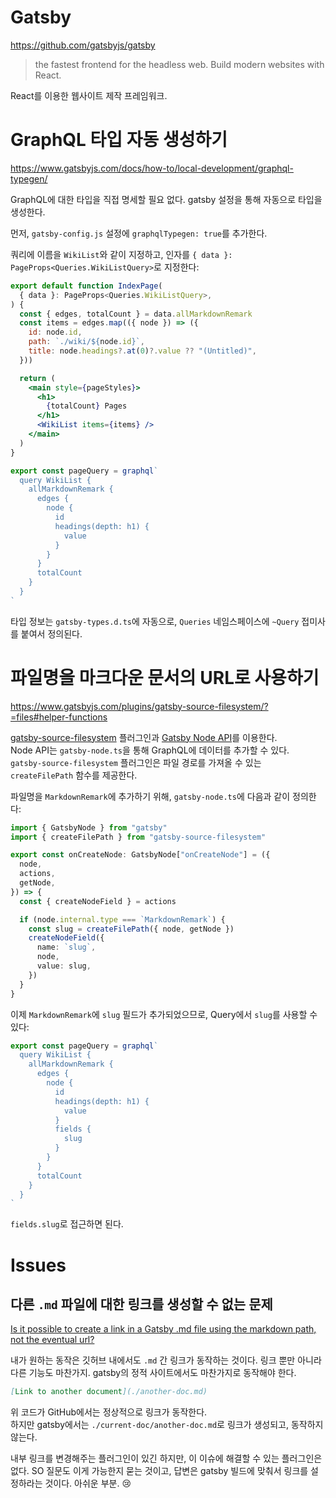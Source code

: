 # Gatsby

https://github.com/gatsbyjs/gatsby

> the fastest frontend for the headless web. Build modern websites with React.

React를 이용한 웹사이트 제작 프레임워크.

# GraphQL 타입 자동 생성하기

https://www.gatsbyjs.com/docs/how-to/local-development/graphql-typegen/

GraphQL에 대한 타입을 직접 명세할 필요 없다. gatsby 설정을 통해 자동으로 타입을 생성한다.

먼저, `gatsby-config.js` 설정에 `graphqlTypegen: true`를 추가한다.

쿼리에 이름을 `WikiList`와 같이 지정하고, 인자를 `{ data }: PageProps<Queries.WikiListQuery>`로 지정한다:

```jsx
export default function IndexPage(
  { data }: PageProps<Queries.WikiListQuery>,
) {
  const { edges, totalCount } = data.allMarkdownRemark
  const items = edges.map(({ node }) => ({
    id: node.id,
    path: `./wiki/${node.id}`,
    title: node.headings?.at(0)?.value ?? "(Untitled)",
  }))

  return (
    <main style={pageStyles}>
      <h1>
        {totalCount} Pages
      </h1>
      <WikiList items={items} />
    </main>
  )
}

export const pageQuery = graphql`
  query WikiList {
    allMarkdownRemark {
      edges {
        node {
          id
          headings(depth: h1) {
            value
          }
        }
      }
      totalCount
    }
  }
`
```

타입 정보는 `gatsby-types.d.ts`에 자동으로, `Queries` 네임스페이스에 `~Query` 접미사를 붙여서 정의된다.

# 파일명을 마크다운 문서의 URL로 사용하기

https://www.gatsbyjs.com/plugins/gatsby-source-filesystem/?=files#helper-functions

[gatsby-source-filesystem](https://www.gatsbyjs.com/plugins/gatsby-source-filesystem) 플러그인과 [Gatsby Node API](https://www.gatsbyjs.com/docs/reference/config-files/gatsby-node/)를 이용한다.\
Node API는 `gatsby-node.ts`을 통해 GraphQL에 데이터를 추가할 수 있다.\
`gatsby-source-filesystem` 플러그인은 파일 경로를 가져올 수 있는 `createFilePath` 함수를 제공한다.

파일명을 `MarkdownRemark`에 추가하기 위해, `gatsby-node.ts`에 다음과 같이 정의한다:

```ts
import { GatsbyNode } from "gatsby"
import { createFilePath } from "gatsby-source-filesystem"

export const onCreateNode: GatsbyNode["onCreateNode"] = ({
  node,
  actions,
  getNode,
}) => {
  const { createNodeField } = actions

  if (node.internal.type === `MarkdownRemark`) {
    const slug = createFilePath({ node, getNode })
    createNodeField({
      name: `slug`,
      node,
      value: slug,
    })
  }
}
```

이제 `MarkdownRemark`에 `slug` 필드가 추가되었으므로, Query에서 `slug`를 사용할 수 있다:

```ts
export const pageQuery = graphql`
  query WikiList {
    allMarkdownRemark {
      edges {
        node {
          id
          headings(depth: h1) {
            value
          }
          fields {
            slug
          }
        }
      }
      totalCount
    }
  }
`
```

`fields.slug`로 접근하면 된다.

# Issues

## 다른 `.md` 파일에 대한 링크를 생성할 수 없는 문제

[Is it possible to create a link in a Gatsby .md file using the markdown path, not the eventual url?](https://stackoverflow.com/questions/62013570/is-it-possible-to-create-a-link-in-a-gatsby-md-file-using-the-markdown-path-no)

내가 원하는 동작은 깃허브 내에서도 `.md` 간 링크가 동작하는 것이다. 링크 뿐만 아니라 다른 기능도 마찬가지. gatsby의 정적 사이트에서도 마찬가지로 동작해야 한다.

```markdown
[Link to another document](./another-doc.md)
```

위 코드가 GitHub에서는 정상적으로 링크가 동작한다.\
하지만 gatsby에서는 `./current-doc/another-doc.md`로 링크가 생성되고, 동작하지 않는다.

내부 링크를 변경해주는 플러그인이 있긴 하지만, 이 이슈에 해결할 수 있는 플러그인은 없다.
SO 질문도 이게 가능한지 묻는 것이고, 답변은 gatsby 빌드에 맞춰서 링크를 설정하라는 것이다.
아쉬운 부분. 😢
